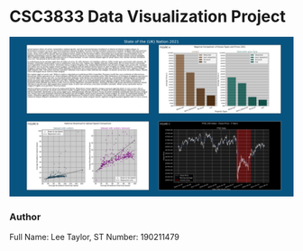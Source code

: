 # CSC3833 Data Visualization Project 
![4 Panel](Images/final.png "16:9 4 panel plot")

### Author
Full Name: Lee Taylor, ST Number: 190211479